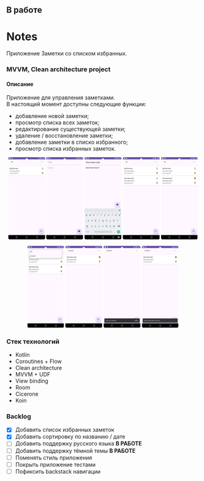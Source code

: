 ## В работе

# Notes
Приложение Заметки со списком избранных.

### MVVM, Clean architecture project

#### Описание

Приложение для управления заметками.  
В настоящий момент доступны следующие функции:
  
  - добавление новой заметки;
  - просмотр списка всех заметок;
  - редактирование существующей заметки;
  - удаление / восстановление заметки;
  - добавление заметки в списко избранного;
  - просмотр списка избранных заметок.

<p  align="center" >  
    <img src="./screenshots/Screenshot_20231220_164713.png" alt="notes_list_screen" width="19%" height="auto">
    <img src="./screenshots/Screenshot_20231220_164734.png" alt="new_note_screen" width="19%" height="auto">
    <img src="./screenshots/Screenshot_20231220_164759.png" alt="new_note_screen" width="19%" height="auto">
    <img src="./screenshots/Screenshot_20231220_164814.png" alt="notes_list_screen" width="19%" height="auto">
    <img src="./screenshots/Screenshot_20231220_164838.png" alt="notes_list_screen" width="19%" height="auto">
  </p>
  
  <p align="center"> 
    <img src="./screenshots/Screenshot_20231220_164910.png" alt="add_note_to_favorite_list" width="19%" height="auto">
    <img src="./screenshots/Screenshot_20231220_164929.png" alt="delete_note" width="19%" height="auto">
    <img src="./screenshots/Screenshot_20231220_164952.png" alt="restore_deletion" width="19%" height="auto">
    <img src="./screenshots/Screenshot_20231220_165018.png" alt="restore_deletion" width="19%" height="auto">
</p>


### Стек технологий
- Kotlin
- Coroutines + Flow
- Clean architecture
- MVVM + UDF
- View binding
- Room
- Cicerone
- Koin

### Backlog

- [x] Добавить список избранных заметок
- [x] Добавить сортировку по названию / дате
- [ ] Добавить поддержку русского языка __В РАБОТЕ__
- [ ] Добавить поддержку тёмной темы __В РАБОТЕ__
- [ ] Поменять стиль приложения
- [ ] Покрыть приложение тестами
- [ ] Пофиксить backstack навигации
